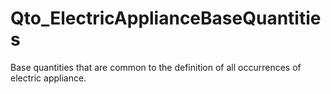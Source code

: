 # Qto_ElectricApplianceBaseQuantities

Base quantities that are common to the definition of all occurrences of electric appliance.
<!-- end of short definition -->

